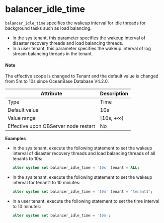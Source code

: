 # balancer_idle_time

`balancer_idle_time` specifies the wakeup interval for idle threads for background tasks such as load balancing. 

* In the sys tenant, this parameter specifies the wakeup interval of disaster recovery threads and load balancing threads. 
* In a user tenant, this parameter specifies the wakeup interval of log stream balancing threads in the tenant. 

<main id="notice" type='explain'>

  <h4>Note</h4>

  <p>The effective scope is changed to Tenant and the default value is changed from 5m to 10s since OceanBase Database V4.2.0. </p>

</main>

| **Attribute** | **Description** |
| --- | --- |
| Type | Time |
| Default value | 10s |
| Value range | [10s, +∞) |
| Effective upon OBServer node restart | No |

**Examples**

* In the sys tenant, execute the following statement to set the wakeup interval of disaster recovery threads and load balancing threads of all tenants to 10s: 

   ```sql
   alter system set balancer_idle_time = '10s' tenant = ALL;
   ```

* In the sys tenant, execute the following statement to set the wakeup interval for tenant1 to 10 minutes: 

   ```sql
   alter system set balancer_idle_time = '10m' tenant = 'tenant1';
   ```

* In a user tenant, execute the following statement to set the time interval to 10 minutes: 

   ```sql
   alter system set balancer_idle_time = '10m';
   ```
